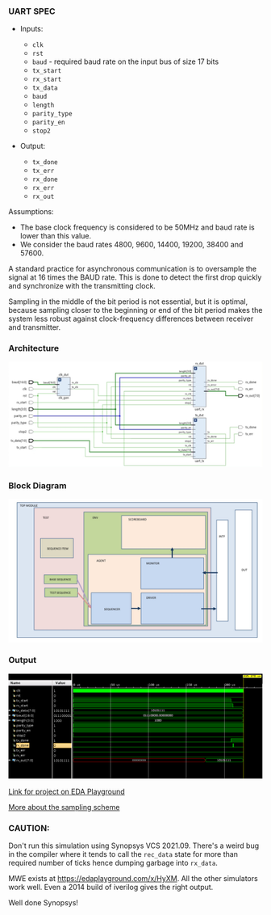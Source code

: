 
### UART SPEC
- Inputs:
    - `clk` 
    - `rst`
    - `baud` - required baud rate on the input bus of size 17 bits
    - `tx_start`
    - `rx_start`
    - `tx_data`
    - `baud`
    - `length`
    - `parity_type` 
    - `parity_en` 
    - `stop2` 
    
- Output:
    - `tx_done`
    - `tx_err`
    - `rx_done`
    - `rx_err`
    - `rx_out`

Assumptions: 
- The base clock frequency is considered to be 50MHz and baud rate is lower than this value.
- We consider the baud rates 4800, 9600, 14400, 19200, 38400 and 57600.

A standard practice for asynchronous communication is to oversample the signal at 16 times the BAUD rate. This is done to detect the first drop quickly and synchronize with the transmitting clock.

Sampling in the middle of the bit period is not essential, but it is optimal, because sampling closer to the beginning or end of the bit period makes the system less robust against clock-frequency differences between receiver and transmitter.

### Architecture
![Architecture](uart_architecture.jpeg)

### Block Diagram
![BLOCK_DIAGRAM](UART_Block_Diagram.jpg)

### Output
![OUTPUT](output.png)

[Link for project on EDA Playground](https://edaplayground.com/x/cRrp)

[More about the sampling scheme](https://www.allaboutcircuits.com/technical-articles/back-to-basics-the-universal-asynchronous-receiver-transmitter-uart/)


### CAUTION:
Don't run this simulation using Synopsys VCS 2021.09. There's a weird bug in the compiler where it tends to call the `rec_data` state for more than required number of ticks hence dumping garbage into `rx_data`.

MWE exists at https://edaplayground.com/x/HyXM.
All the other simulators work well. Even a 2014 build of iverilog gives the right output. 

Well done Synopsys! 